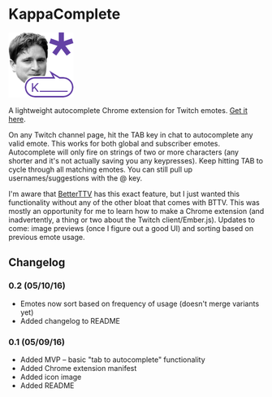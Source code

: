 # KappaComplete

![KappaComplete](icon128.png)

A lightweight autocomplete Chrome extension for Twitch emotes. [Get it here](https://chrome.google.com/webstore/detail/gldlaombdcbakndhnaahbhcaikdjkbek).

On any Twitch channel page, hit the TAB key in chat to autocomplete any valid emote. This works for both global and subscriber emotes. Autocomplete will only fire on strings of two or more characters (any shorter and it's not actually saving you any keypresses). Keep hitting TAB to cycle through all matching emotes. You can still pull up usernames/suggestions with the @ key.

I'm aware that [BetterTTV](https://github.com/night/BetterTTV) has this exact feature, but I just wanted this functionality without any of the other bloat that comes with BTTV. This was mostly an opportunity for me to learn how to make a Chrome extension (and inadvertently, a thing or two about the Twitch client/Ember.js). Updates to come: image previews (once I figure out a good UI) and sorting based on previous emote usage.

## Changelog

### 0.2 (05/10/16)
* Emotes now sort based on frequency of usage (doesn't merge variants yet)
* Added changelog to README

### 0.1 (05/09/16)
* Added MVP – basic "tab to autocomplete" functionality
* Added Chrome extension manifest
* Added icon image
* Added README